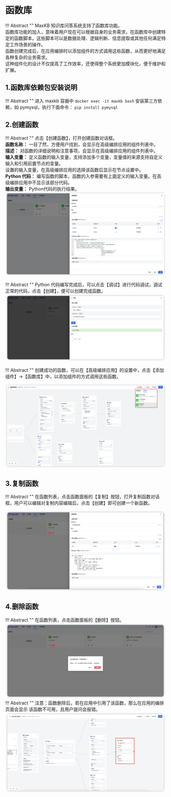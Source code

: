 # 函数库

!!! Abstract ""
    MaxKB 知识库问答系统支持了函数库功能。     
    函数库功能的加入，意味着用户现在可以根据自身的业务需求，在函数库中创建特定的函数脚本。这些脚本可以是数据处理、逻辑判断、信息提取或其他任何满足特定工作场景的操作。       
    函数创建完成后，在应用编排时以添加组件的方式调用这些函数，从而更好地满足各种复杂的业务需求。      
    这种组件化的设计不仅提高了工作效率，还使得整个系统更加模块化，便于维护和扩展。      


## 1.函数库依赖包安装说明
!!! Abstract ""
    进入 maxkb 容器中
    ```
    docker exec -it maxkb bash
    ```
    安装第三方依赖，如 pymysql，执行下面命令：
    ```
    pip install pymysql 
    ```




## 2.创建函数


!!! Abstract ""
    点击【创建函数】，打开创建函数对话框。      
    **函数名称：** 一目了然，方便用户找到，会显示在高级编排应用的组件列表中。       
    **描述：** 对函数的详细说明和注意事项，会显示在高级编排应用的组件列表中。       
    **输入变量：** 定义函数的输入变量，支持添加多个变量，变量值的来源支持自定义输入和引用前置节点的变量。         
                 设置的输入变量，在高级编排应用的选择该函数后显示在节点设置中。    
    **Python 代码：** 编写函数的脚本，函数的入参需要有上面定义的输入变量。在高级编排应用中不显示该部分代码。  
    **输出变量：** Python代码的执行结果。    
![创建函数](../../img/fx/add_fx.jpg)

!!! Abstract ""
    Python 代码编写完成后，可以点击【调试】进行代码调试，调试正常的代码，点击【创建】，便可以创建完成函数。  
![调试](../../img/fx/tiaoshi.jpg)

!!! Abstract ""
    创建成功的函数，可以在【高级编排应用】的设置中，点击【添加组件】->【函数库】中，以添加组件的方式调用这些函数。

![添加函数节点](../../img/fx/use_fx.jpg)

## 3.复制函数

!!! Abstract ""
    在函数列表，点击函数面板的【复制】按钮，打开复制函数对话框，用户可以编辑对复制内容编辑后，点击【创建】即可创建一个新函数。

![复制函数](../../img/fx/copy_fx.jpg)

## 4.删除函数

!!! Abstract ""
    在函数列表，点击函数面板的【删除】按钮。 
![删除函数](../../img/fx/del_fx.jpg)
!!! Abstract ""
    注意：函数删除后，若在应用中引用了该函数，那么在应用的编排页面会显示 该函数不可用，且用户提问会报错。 
![应用引用已删除函数](../../img/fx/use_del_fx.jpg)
